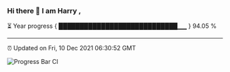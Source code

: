 ### Hi there 👋 I am Harry , 

⏳ Year progress { ████████████████████████████▁▁ } 94.05 %

---

⏰ Updated on Fri, 10 Dec 2021 06:30:52 GMT

![Progress Bar CI](https://github.com/duykhang68/duykhang68/workflows/Progress%20Bar%20CI/badge.svg)

